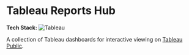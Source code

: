 # Tableau Reports Hub

**Tech Stack:** ![Tableau](https://img.shields.io/badge/Tableau-blue?logo=tableau)

A collection of Tableau dashboards for interactive viewing on [Tableau Public](https://public.tableau.com/app/profile/alina.yildir/vizzes).
